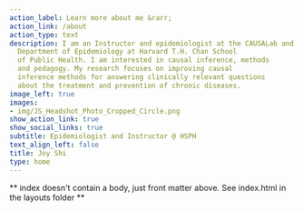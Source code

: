 ```yaml
---
action_label: Learn more about me &rarr;
action_link: /about
action_type: text
description: I am an Instructor and epidemiologist at the CAUSALab and 
  Department of Epidemiology at Harvard T.H. Chan School
  of Public Health. I am interested in causal inference, methods
  and pedagogy. My research focuses on improving causal
  inference methods for answering clinically relevant questions
  about the treatment and prevention of chronic diseases.
image_left: true
images:
- img/JS_Headshot_Photo_Cropped_Circle.png
show_action_link: true
show_social_links: true
subtitle: Epidemiologist and Instructor @ HSPH
text_align_left: false
title: Joy Shi
type: home
---
```


** index doesn't contain a body, just front matter above.
See index.html in the layouts folder **
